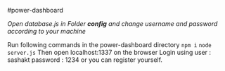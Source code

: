 #power-dashboard

*Open database.js in Folder **config** and change username and password according to your machine*

Run following commands in the power-dashboard directory 
`npm i`
`node server.js` 
 Then open localhost:1337 on the browser Login using user : sashakt password : 1234 or you can register yourself.
